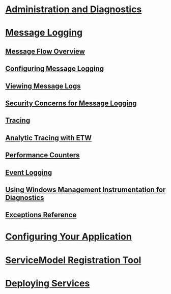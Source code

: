 # [Administration and Diagnostics](index.md)
# [Message Logging](message-logging.md)
## [Message Flow Overview](message-flow-overview.md)
## [Configuring Message Logging](configuring-message-logging.md)
## [Viewing Message Logs](viewing-message-logs.md)
## [Security Concerns for Message Logging](security-concerns-for-message-logging.md)
## [Tracing](tracing/)
## [Analytic Tracing with ETW](etw/)
## [Performance Counters](performance-counters/)
## [Event Logging](event-logging/)
## [Using Windows Management Instrumentation for Diagnostics](wmi/)
## [Exceptions Reference](exceptions-reference/)
# [Configuring Your Application](configuring-your-application.md)
# [ServiceModel Registration Tool](servicemodel-registration-tool.md)
# [Deploying Services](deploying-services.md)
